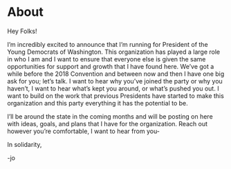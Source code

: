 # About

Hey Folks! 

I’m incredibly excited to announce that I’m running for President of the Young Democrats of Washington. This organization has played a large role in who I am and I want to ensure that everyone else is given the same opportunities for support and growth that I have found here. We’ve got a while before the 2018 Convention and between now and then I have one big ask for you; let’s talk. I want to hear why you’ve joined the party or why you haven’t, I want to hear what’s kept you around, or what’s pushed you out. I want to build on the work that previous Presidents have started to make this organization and this party everything it has the potential to be. 

I’ll be around the state in the coming months and will be posting on here with ideas, goals, and plans that I have for the organization. Reach out however you’re comfortable, I want to hear from you- 

In solidarity, 

-jo
